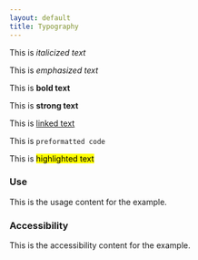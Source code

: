 ```yaml
---
layout: default
title: Typography
---
```


<div class="preview">
  <p>This is <i>italicized text</i></p>
  <p>This is <em>emphasized text</em></p>
  <p>This is <b>bold text</b></p>
  <p>This is <strong>strong text</strong></p>
  <p>This is <a href="#">linked text</a></p>
  <p>This is <code>preformatted code</code></p>
  <p>This is <mark>highlighted text</mark></p>
</div>

<div class="grid-box">
  <div class="grid-item width-one-half annotation">
    <h3>Use</h3>
    <p>This is the usage content for the example.</p>
  </div>
  <div class="grid-item width-one-half annotation">
    <h3>Accessibility</h3>
    <p>This is the accessibility content for the example.</p>
  </div>  
</div> 